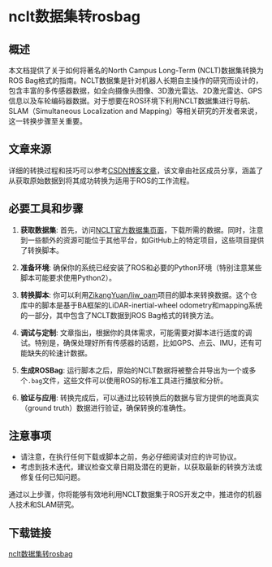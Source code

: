 # nclt数据集转rosbag

## 概述

本文档提供了关于如何将著名的North Campus Long-Term (NCLT)数据集转换为ROS Bag格式的指南。NCLT数据集是针对机器人长期自主操作的研究而设计的，包含丰富的多传感器数据，如全向摄像头图像、3D激光雷达、2D激光雷达、GPS信息以及车轮编码器数据。对于想要在ROS环境下利用NCLT数据集进行导航、SLAM（Simultaneous Localization and Mapping）等相关研究的开发者来说，这一转换步骤至关重要。

## 文章来源

详细的转换过程和技巧可以参考[CSDN博客文章](https://blog.csdn.net/m0_74054351/article/details/135461550)，该文章由社区成员分享，涵盖了从获取原始数据到将其成功转换为适用于ROS的工作流程。

## 必要工具和步骤

1. **获取数据集**: 首先，访问[NCLT官方数据集页面](http://robots.engin.umich.edu/nclt/)，下载所需的数据。同时，注意到一些额外的资源可能位于其他平台，如GitHub上的特定项目，这些项目提供了转换脚本。

2. **准备环境**: 确保你的系统已经安装了ROS和必要的Python环境（特别注意某些脚本可能要求使用Python2）。

3. **转换脚本**: 你可以利用[ZikangYuan/liw_oam](https://github.com/ZikangYuan/liw_oam)项目的脚本来转换数据。这个仓库中的脚本是基于BA框架的LiDAR-inertial-wheel odometry和mapping系统的一部分，其中包含了NCLT数据到ROS Bag格式的转换方法。

4. **调试与定制**: 文章指出，根据你的具体需求，可能需要对脚本进行适度的调试。特别是，确保处理好所有传感器的话题，比如GPS、点云、IMU，还有可能缺失的轮速计数据。

5. **生成ROSBag**: 运行脚本之后，原始的NCLT数据将被整合并导出为一个或多个`.bag`文件，这些文件可以使用ROS的标准工具进行播放和分析。

6. **验证与应用**: 转换完成后，可以通过比较转换后的数据与官方提供的地面真实（ground truth）数据进行验证，确保转换的准确性。

## 注意事项

- 请注意，在执行任何下载或脚本之前，务必仔细阅读对应的许可协议。
- 考虑到技术迭代，建议检查文章日期及潜在的更新，以获取最新的转换方法或修复任何已知问题。

通过以上步骤，你将能够有效地利用NCLT数据集于ROS开发之中，推进你的机器人技术和SLAM研究。

## 下载链接

[nclt数据集转rosbag](https://pan.quark.cn/s/ddf40bf0a369)